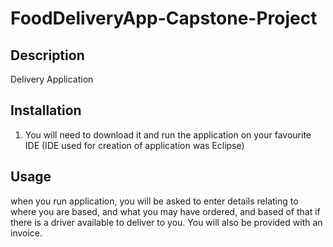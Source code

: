 # FoodDeliveryApp-Capstone-Project

## Description
Delivery Application 

## Installation
1. You will need to download it and run the application on your favourite IDE (IDE used for creation of application was Eclipse)

## Usage
when you run application, you will be asked to enter details relating to where you are based, and what you may have ordered, and based of that if there is a driver available to deliver to you. You will also be provided with an invoice.



